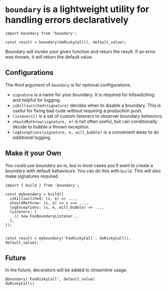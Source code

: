# `boundary` is a lightweight utility for handling errors declaratively

```
import boundary from 'boundary';

const result = boundary(doRiskyCall(), default_value);
```

Boundary will invoke your given function and return the result. If an error was thrown, it will return the default value. 

## Configurations
The third argument of `boundary` is for optional configurations.
- `signature` is a name for your boundary. It is required for killswitching and helpful for logging. 
- `isKillswitched(signature)` decides when to disable a boundary. This is useful for fixing bad code without requiring a production push. 
- `listeners[]` is a set of custom listeners to observer boundary behaviors.
- `shouldRethrow(signature, e)` is not often useful, but can conditionally decide to bubble a thrown exception.
- `logExceptions(signature, e, will_bubble)` is a convenient away to do *additional* logging.

## Make it your Own
You could use boundary as-is, but in most cases you'll want to create a boundary with default behaviours. You can do this with `build`. This will also make signatures required.
```
import { build } from 'boundary';

const myboundary = build({
  isKillswitched: (s, e) => ...,
  shouldRethrow: (s, e) => s === ...,
  logExceptions: (s, e, will_bubble) => ...,
  listeners: [
    // new FooBoundaryListener...
  ],
});


const result = myboundary('FooRiskyCall', doRiskyCall(), default_value);
```

## Future
In the future, decorators will be added to streamline usage.
```
@boundary('FooRiskyCall', default_value)
doRiskyCall()
```
